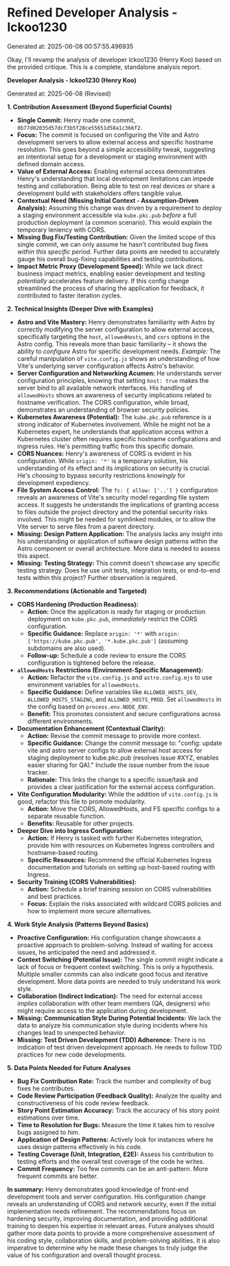 # Refined Developer Analysis - lckoo1230
Generated at: 2025-06-08 00:57:55.496935

Okay, I'll revamp the analysis of developer lckoo1230 (Henry Koo) based on the provided critique. This is a complete, standalone analysis report.

**Developer Analysis - lckoo1230 (Henry Koo)**

Generated at: 2025-06-08 (Revised)

**1. Contribution Assessment (Beyond Superficial Counts)**

*   **Single Commit:** Henry made one commit, `0b77d02035d57dcf3b5f28ce55651d58a1c366f2`.
*   **Focus:** The commit is focused on configuring the Vite and Astro development servers to allow external access and specific hostname resolution. This goes beyond a simple accessibility tweak, suggesting an intentional setup for a development or staging environment with defined domain access.
*   **Value of External Access:** Enabling external access demonstrates Henry's understanding that local development limitations can impede testing and collaboration. Being able to test on real devices or share a development build with stakeholders offers tangible value.
*   **Contextual Need (Missing Initial Context - Assumption-Driven Analysis):**  Assuming this change was driven by a requirement to deploy a staging environment accessible via `kube.pkc.pub` *before* a full production deployment (a common scenario). This would explain the temporary leniency with CORS.
*   **Missing Bug Fix/Testing Contribution:** Given the limited scope of this single commit, we can only assume he hasn't contributed bug fixes *within this specific period*. Further data points are needed to accurately gauge his overall bug-fixing capabilities and testing contributions.
*   **Impact Metric Proxy (Development Speed):** While we lack direct business impact metrics, enabling easier development and testing *potentially* accelerates feature delivery. If this config change streamlined the process of sharing the application for feedback, it contributed to faster iteration cycles.

**2. Technical Insights (Deeper Dive with Examples)**

*   **Astro and Vite Mastery:** Henry demonstrates familiarity with Astro by correctly modifying the server configuration to allow external access, specifically targeting the `host`, `allowedHosts`, and `cors` options in the Astro config. This reveals more than basic familiarity – it shows the ability to *configure* Astro for specific development needs.  *Example:* The careful manipulation of `vite.config.js` shows an understanding of how Vite's underlying server configuration affects Astro's behavior.
*   **Server Configuration and Networking Acumen:** He understands server configuration principles, knowing that setting `host: true` makes the server bind to all available network interfaces.  His handling of `allowedHosts` shows an awareness of security implications related to hostname verification. The CORS configuration, while broad, demonstrates an understanding of browser security policies.
*   **Kubernetes Awareness (Potential):** The `kube.pkc.pub` reference is a strong indicator of Kubernetes involvement. While he might not be a Kubernetes expert, he understands that application access within a Kubernetes cluster often requires specific hostname configurations and ingress rules. He's permitting traffic from this specific domain.
*   **CORS Nuances:** Henry's awareness of CORS is evident in his configuration. While `origin: '*'` is a temporary solution, his understanding of its effect and its implications on security is crucial. He's *choosing* to bypass security restrictions *knowingly* for development expediency.
*   **File System Access Control:** The `fs: { allow: ['..'] }` configuration reveals an awareness of Vite's security model regarding file system access. It suggests he understands the implications of granting access to files outside the project directory and the potential security risks involved. This might be needed for symlinked modules, or to allow the Vite server to serve files from a parent directory.
*   **Missing: Design Pattern Application:**  The analysis lacks any insight into his understanding or application of software design patterns within the Astro component or overall architecture. More data is needed to assess this aspect.
*   **Missing: Testing Strategy:** This commit doesn't showcase any specific testing strategy. Does he use unit tests, integration tests, or end-to-end tests within this project? Further observation is required.

**3. Recommendations (Actionable and Targeted)**

*   **CORS Hardening (Production Readiness):**
    *   **Action:**  Once the application is ready for staging or production deployment on `kube.pkc.pub`, *immediately* restrict the CORS configuration.
    *   **Specific Guidance:**  Replace `origin: '*'` with `origin: ['https://kube.pkc.pub', '*.kube.pkc.pub']` (assuming subdomains are also used).
    *   **Follow-up:**  Schedule a code review to ensure the CORS configuration is tightened before the release.
*   **`allowedHosts` Restrictions (Environment-Specific Management):**
    *   **Action:** Refactor the `vite.config.js` and `astro.config.mjs` to use environment variables for `allowedHosts`.
    *   **Specific Guidance:**  Define variables like `ALLOWED_HOSTS_DEV`, `ALLOWED_HOSTS_STAGING`, and `ALLOWED_HOSTS_PROD`. Set `allowedHosts` in the config based on `process.env.NODE_ENV`.
    *   **Benefit:** This promotes consistent and secure configurations across different environments.
*   **Documentation Enhancement (Contextual Clarity):**
    *   **Action:**  Revise the commit message to provide more context.
    *   **Specific Guidance:**  Change the commit message to: "config: update vite and astro server configs to allow external host access for staging deployment to kube.pkc.pub (resolves issue #XYZ, enables easier sharing for QA)."  Include the issue number from the issue tracker.
    *   **Rationale:**  This links the change to a specific issue/task and provides a clear justification for the external access configuration.
*   **Vite Configuration Modularity:** While the addition of `vite.config.js` is good, refactor this file to promote modularity.
    *   **Action:** Move the CORS, AllowedHosts, and FS specific configs to a separate reusable function.
    *   **Benefits:** Reusable for other projects.
*   **Deeper Dive into Ingress Configuration:**
    *   **Action:** If Henry is tasked with further Kubernetes integration, provide him with resources on Kubernetes Ingress controllers and hostname-based routing.
    *   **Specific Resources:** Recommend the official Kubernetes Ingress documentation and tutorials on setting up host-based routing with Ingress.
*   **Security Training (CORS Vulnerabilities):**
    *   **Action:** Schedule a brief training session on CORS vulnerabilities and best practices.
    *   **Focus:**  Explain the risks associated with wildcard CORS policies and how to implement more secure alternatives.

**4. Work Style Analysis (Patterns Beyond Basics)**

*   **Proactive Configuration:** His configuration change showcases a proactive approach to problem-solving. Instead of waiting for access issues, he anticipated the need and addressed it.
*   **Context Switching (Potential Issue):**  The single commit might indicate a lack of focus or frequent context switching. This is only a hypothesis. Multiple smaller commits can also indicate good focus and iterative development. More data points are needed to truly understand his work style.
*   **Collaboration (Indirect Indication):** The need for external access *implies* collaboration with other team members (QA, designers) who might require access to the application during development.
*   **Missing: Communication Style During Potential Incidents:** We lack the data to analyze his communication style during incidents where his changes lead to unexpected behavior.
*   **Missing: Test Driven Development (TDD) Adherence:** There is no indication of test driven development approach. He needs to follow TDD practices for new code developments.

**5. Data Points Needed for Future Analyses**

*   **Bug Fix Contribution Rate:** Track the number and complexity of bug fixes he contributes.
*   **Code Review Participation (Feedback Quality):** Analyze the quality and constructiveness of his code review feedback.
*   **Story Point Estimation Accuracy:** Track the accuracy of his story point estimations over time.
*   **Time to Resolution for Bugs:** Measure the time it takes him to resolve bugs assigned to him.
*   **Application of Design Patterns:** Actively look for instances where he uses design patterns effectively in his code.
*   **Testing Coverage (Unit, Integration, E2E):**  Assess his contribution to testing efforts and the overall test coverage of the code he writes.
*   **Commit Frequency:** Too few commits can be an anti-pattern. More frequent commits are better.

**In summary:** Henry demonstrates good knowledge of front-end development tools and server configuration. His configuration change reveals an understanding of CORS and network security, even if the initial implementation needs refinement. The recommendations focus on hardening security, improving documentation, and providing additional training to deepen his expertise in relevant areas. Future analyses should gather more data points to provide a more comprehensive assessment of his coding style, collaboration skills, and problem-solving abilities. It is also imperative to determine *why* he made these changes to truly judge the value of his configuration and overall thought process.

